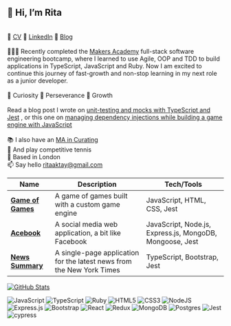 ## 👋  Hi, I’m Rita
 \
📎  [CV](https://github.com/ritaaktay/cv/blob/main/README.md) 📎 [LinkedIn](https://www.linkedin.com/in/rita-aktay/) 📎 [Blog](https://medium.com/@rita.aktay)\
 \
👩🏻‍💻 Recently completed the [Makers Academy](https://makers.tech/) full-stack software engineering bootcamp, where I learned to use Agile, OOP and TDD to build applications in TypeScript, JavaScript and Ruby. Now I am excited to continue this journey of fast-growth and non-stop learning in my next role as a junior developer.\
\
🌱 Curiosity 🌱 Perseverance 🌱 Growth\
 \
Read a blog post I wrote on [unit-testing and mocks with TypeScript and Jest](https://medium.com/@rita.aktay/makers-mocking-typescript-jest-dc917f3db9f3) , or this one on [managing dependency injections while building a game engine with JavaScript](https://medium.com/@rita.aktay/a-game-engine-building-a-dependency-injection-container-27905b2a10ff)\
\
📚 I also have an [MA in Curating](https://www.gold.ac.uk/pg/mfa-curating/?gclid=Cj0KCQiA1NebBhDDARIsAANiDD04RfEjEw2-F931n6pl9hJ9qRZJnSY4Y6l0gAvPQMgkEYLc1fd1FjoaAuW8EALw_wcB)\
🎾 And play competitive tennis\
📍 Based in London\
📫 Say hello [ritaaktay@gmail.com](mailto:ritaaktay@gmail.com)

| Name                         | Description       | Tech/Tools        |
| ---------------------------- | ----------------- | ----------------- |
| [**Game of Games**](https://github.com/ritaaktay/game-of-games) | A game of games built with a custom game engine | JavaScript, HTML, CSS, Jest |
| [**Acebook**](https://github.com/ritaaktay/acebook)  | A social media web application, a bit like Facebook | JavaScript, Node.js, Express.js, MongoDB, Mongoose, Jest |
| [**News Summary**](https://github.com/ritaaktay/news-summary) | A single-page application for the latest news from the New York Times | TypeScript, Bootstrap, Jest |

[![GitHub Stats](https://github-readme-stats.vercel.app/api?username=ritaaktay&theme=dark)](https://github.com/anuraghazra/github-readme-stats)


![JavaScript](https://img.shields.io/badge/javascript-%23323330.svg?style=for-the-badge&logo=javascript&logoColor=%23F7DF1E)
![TypeScript](https://img.shields.io/badge/typescript-%23007ACC.svg?style=for-the-badge&logo=typescript&logoColor=white)
![Ruby](https://img.shields.io/badge/ruby-%23CC342D.svg?style=for-the-badge&logo=ruby&logoColor=white)
![HTML5](https://img.shields.io/badge/html5-%23E34F26.svg?style=for-the-badge&logo=html5&logoColor=white)
![CSS3](https://img.shields.io/badge/css3-%231572B6.svg?style=for-the-badge&logo=css3&logoColor=white)
![NodeJS](https://img.shields.io/badge/node.js-6DA55F?style=for-the-badge&logo=node.js&logoColor=white)
![Express.js](https://img.shields.io/badge/express.js-%23404d59.svg?style=for-the-badge&logo=express&logoColor=%2361DAFB)
![Bootstrap](https://img.shields.io/badge/bootstrap-%23563D7C.svg?style=for-the-badge&logo=bootstrap&logoColor=white)
![React](https://img.shields.io/badge/react-%2320232a.svg?style=for-the-badge&logo=react&logoColor=%2361DAFB)
![Redux](https://img.shields.io/badge/redux-%23593d88.svg?style=for-the-badge&logo=redux&logoColor=white)
![MongoDB](https://img.shields.io/badge/MongoDB-%234ea94b.svg?style=for-the-badge&logo=mongodb&logoColor=white)
![Postgres](https://img.shields.io/badge/postgres-%23316192.svg?style=for-the-badge&logo=postgresql&logoColor=white)
![Jest](https://img.shields.io/badge/-jest-%23C21325?style=for-the-badge&logo=jest&logoColor=white)
![cypress](https://img.shields.io/badge/-cypress-%23E5E5E5?style=for-the-badge&logo=cypress&logoColor=058a5e)
